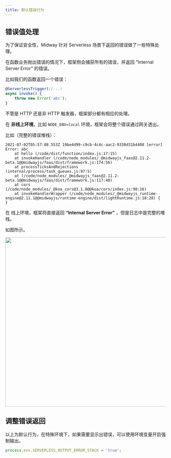 ```yaml
---
title: 默认错误行为
---
```


## 错误值处理



为了保证安全性，Midway 针对 Serverless 场景下返回的错误做了一些特殊处理。


在函数业务抛出错误的情况下，框架侧会捕获所有的错误，并返回 “Internal Server Error” 的错误。


比如我们的函数返回一个错误：

```typescript
@ServerlessTrigger(//...)
async invoke() {
	throw new Error('abc');
}
```



不管是 HTTP 还是非 HTTP 触发器，框架部分都有相应的处理。


在 **非线上环境**，比如 `NODE_ENV=local` 环境，框架会将整个错误通过网关透出。


比如（完整的错误堆栈）：

```
2021-07-02T05:57:08.553Z 19be4d99-c9cb-4c4c-aac2-9330d31b4408 [error] Error: abc
    at hello (/code/dist/function/index.js:17:15)
    at invokeHandler (/code/node_modules/_@midwayjs_faas@2.11.2-beta.1@@midwayjs/faas/dist/framework.js:174:56)
    at processTicksAndRejections (internal/process/task_queues.js:97:5)
    at (/code/node_modules/_@midwayjs_faas@2.11.2-beta.1@@midwayjs/faas/dist/framework.js:117:40)
    at cors (/code/node_modules/_@koa_cors@3.1.0@@koa/cors/index.js:98:16)
    at invokeHandlerWrapper (/code/node_modules/_@midwayjs_runtime-engine@2.11.1@@midwayjs/runtime-engine/dist/lightRuntime.js:18:28) {
}
```



在 线上环境，框架将直接返回 **“Internal Server Error”** ，但是日志中是完整的堆栈。


如图所示。

<img src="https://cdn.nlark.com/yuque/0/2021/png/501408/1625205528496-96f7d2b8-d728-4f04-82f4-f2617e00720b.png#clientId=uf90c84ad-5af6-4&from=paste&height=184&id=u9c48573b&margin=%5Bobject%20Object%5D&name=image.png&originHeight=184&originWidth=533&originalType=binary&ratio=1&size=7090&status=done&style=none&taskId=u9ff827c3-41a4-4b19-bedb-83ee598cc4e&width=533" width="533" />





## 调整错误返回

以上为默认行为，在特殊环境下，如果需要显示出错误，可以使用环境变量开启强制输出。

```typescript
process.env.SERVERLESS_OUTPUT_ERROR_STACK = 'true';
```
